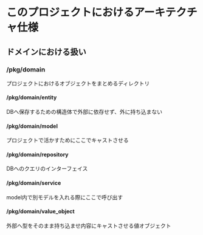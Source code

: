 # このプロジェクトにおけるアーキテクチャ仕様

## ドメインにおける扱い

### /pkg/domain

プロジェクトにおけるオブジェクトをまとめるディレクトリ

#### /pkg/domain/entity

DBへ保存するための構造体で外部に依存せず、外に持ち込まない

#### /pkg/domain/model

プロジェクトで活かすためにここでキャストさせる

#### /pkg/domain/repository

DBへのクエリのインターフェイス

#### /pkg/domain/service

model内で別モデルを入れる際にここで呼び出す

#### /pkg/domain/value_object

外部へ型をそのまま持ち込ませ内容にキャストさせる値オブジェクト

